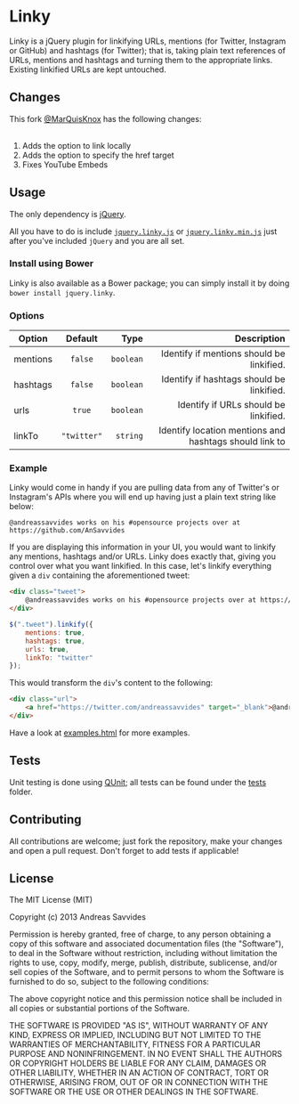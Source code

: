 Linky
=====

Linky is a jQuery plugin for linkifying URLs, mentions (for Twitter, Instagram or GitHub) and hashtags (for Twitter); that is, taking plain text references of URLs, mentions and hashtags and turning them to the appropriate links. Existing linkified URLs are kept untouched.

## Changes

This fork <a href="https://github.com/MarQuisKnox/jquery.linky">@MarQuisKnox</a> has the following changes:
<br><br>
1. Adds the option to link locally<br>
2. Adds the option to specify the href target<br>
3. Fixes YouTube Embeds

## Usage

The only dependency is [jQuery](http://jquery.com/).

All you have to do is include [`jquery.linky.js`](jquery.linky.js) or [`jquery.linky.min.js`](jquery.linky.min.js) just after you've included `jQuery` and you are all set.

### Install using Bower
Linky is also available as a Bower package; you can simply install it by doing `bower install jquery.linky`.

### Options
| Option        | Default     | Type         | Description |
| ------------- |:-----------:| ------------:| -----------:|
| mentions      | `false`     | `boolean`    | Identify if mentions should be linkified. |
| hashtags      | `false`     | `boolean`    | Identify if hashtags should be linkified. |
| urls          | `true`      | `boolean`    | Identify if URLs should be linkified. |
| linkTo        | `"twitter"` |  `string`    | Identify location mentions and hashtags should link to|

### Example

Linky would come in handy if you are pulling data from any of Twitter's or Instagram's APIs where you will end up having just a plain text string like below:

`@andreassavvides works on his #opensource projects over at https://github.com/AnSavvides`

If you are displaying this information in your UI, you would want to linkify any mentions, hashtags and/or URLs. Linky does exactly that, giving you control over what you want linkified. In this case, let's linkify everything given a `div` containing the aforementioned tweet:

```html
<div class="tweet">
    @andreassavvides works on his #opensource projects over at https://github.com/AnSavvides        
</div>
```

```js
$(".tweet").linkify({
    mentions: true,
    hashtags: true,
    urls: true,
    linkTo: "twitter"
});
```

This would transform the `div`'s content to the following:

```html
<div class="url">
    <a href="https://twitter.com/andreassavvides" target="_blank">@andreassavvides</a> works on his <a href="https://twitter.com/search?q=opensource" target="_blank">#opensource</a> projects over at <a href="https://github.com/AnSavvides" target="_blank">https://github.com/AnSavvides</a>
</div>
```

Have a look at [examples.html](examples.html) for more examples.

## Tests
Unit testing is done using [QUnit](http://qunitjs.com/); all tests can be found under the [tests](tests) folder.

## Contributing
All contributions are welcome; just fork the repository, make your changes and open a pull request. Don't forget to add tests if applicable!

## License
The MIT License (MIT)

Copyright (c) 2013 Andreas Savvides

Permission is hereby granted, free of charge, to any person obtaining a copy of
this software and associated documentation files (the "Software"), to deal in
the Software without restriction, including without limitation the rights to
use, copy, modify, merge, publish, distribute, sublicense, and/or sell copies of
the Software, and to permit persons to whom the Software is furnished to do so,
subject to the following conditions:

The above copyright notice and this permission notice shall be included in all
copies or substantial portions of the Software.

THE SOFTWARE IS PROVIDED "AS IS", WITHOUT WARRANTY OF ANY KIND, EXPRESS OR
IMPLIED, INCLUDING BUT NOT LIMITED TO THE WARRANTIES OF MERCHANTABILITY, FITNESS
FOR A PARTICULAR PURPOSE AND NONINFRINGEMENT. IN NO EVENT SHALL THE AUTHORS OR
COPYRIGHT HOLDERS BE LIABLE FOR ANY CLAIM, DAMAGES OR OTHER LIABILITY, WHETHER
IN AN ACTION OF CONTRACT, TORT OR OTHERWISE, ARISING FROM, OUT OF OR IN
CONNECTION WITH THE SOFTWARE OR THE USE OR OTHER DEALINGS IN THE SOFTWARE.

